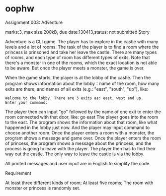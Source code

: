 oophw
=====

Assignment 003: Adventure

marks:3, max size:200kB, due date:130413,status: not submitted
Story

Adventure is a CLI game. The player has to explore in the castle with many levels and a lot of rooms. The task of the player is to find a room where the princess is prinsoned and take her leave the castle. There are many types of rooms, and each type of room has different types of exits. Note that there's a monster in one of the rooms, which the exact location is not able to be aware. But once the player meets a monster, the game is over.

When the game starts, the player is at the lobby of the castle. Then the program shows information about the lobby：name of the room, how many exits are there, and names of all exits (e.g.: "east", "south", "up"), like:

	Welcome to the lobby. There are 3 exits as: east, west and up.
	Enter your command:
The player then can input "go" followed by the name of one exit to enter the room connected with that door, like:
	go east
The player goes into the room to the east. The program shows the information about that room, like what happened in the lobby just now. And the player may input command to choose another room.
Once the player enters a room with a monster, the program shows a message and game over. Once the player enters the room of princess, the program shows a message about the princess, and the process is going to leave with the player. The player then has to find their way out the castle. The only way to leave the castle is via the lobby.

All printed messages and user input are in English to simplify the code.

Requirement

At least three different kinds of room;
At least five rooms;
The room with monster or princess is randomly set.


